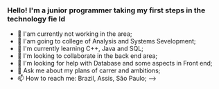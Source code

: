 ### Hello! I'm a junior programmer taking my first steps in the technology fie ld

- 🔭 I'am currently not working in the area;
- 🏫 I'am going to college of Analysis and Systems Sevelopment;
- 🌱 I'm currently learning C++, Java and SQL;
- 👯 I'm looking to collaborate in the back end area;
- 🤔 I'm looking for help with Database and some aspects in Front end;
- 💬 Ask me about my plans of carrer and ambitions; 
- 📫 How to reach me: Brazil, Assis, São Paulo;
-->
